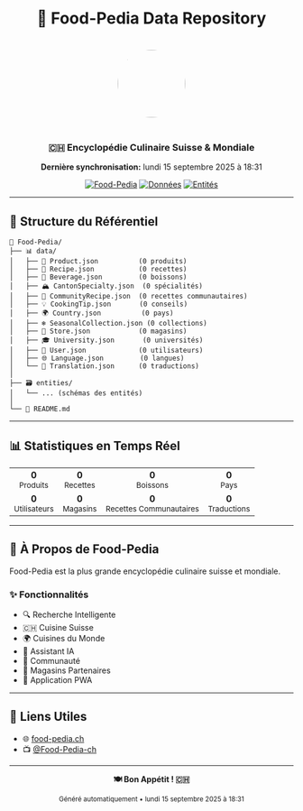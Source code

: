 <div align="center">

# 🍔 Food-Pedia Data Repository

<img src="https://qtrypzzcjebvfcihiynt.supabase.co/storage/v1/object/public/base44-prod/public/688f2ccb192c06d060244209/f67df5e68_Food-PediaLogo.jpg" width="120" height="120" style="border-radius: 50%; margin: 20px;">

### 🇨🇭 Encyclopédie Culinaire Suisse & Mondiale

**Dernière synchronisation:** lundi 15 septembre 2025 à 18:31

[![Food-Pedia](https://img.shields.io/badge/🌍-food--pedia.ch-green)](https://food-pedia.ch)
[![Données](https://img.shields.io/badge/📊-0_enregistrements-blue)](https://github.com/foodpedia25/Food-Pedia)
[![Entités](https://img.shields.io/badge/🗃️-0_entités-purple)](https://github.com/foodpedia25/Food-Pedia)

</div>

---

## 🌳 Structure du Référentiel

```
🍔 Food-Pedia/
├── 📊 data/
│   ├── 🥬 Product.json          (0 produits)
│   ├── 📖 Recipe.json           (0 recettes)
│   ├── 🍷 Beverage.json         (0 boissons)
│   ├── 🏔️ CantonSpecialty.json  (0 spécialités)
│   ├── 👥 CommunityRecipe.json  (0 recettes communautaires)
│   ├── 💡 CookingTip.json       (0 conseils)
│   ├── 🌍 Country.json          (0 pays)
│   ├── ❄️ SeasonalCollection.json (0 collections)
│   ├── 🏪 Store.json            (0 magasins)
│   ├── 🎓 University.json       (0 universités)
│   ├── 👤 User.json             (0 utilisateurs)
│   ├── 🌐 Language.json         (0 langues)
│   └── 📝 Translation.json      (0 traductions)
│
├── 🗃️ entities/
│   └── ... (schémas des entités)
│
└── 📄 README.md
```

---

## 📊 Statistiques en Temps Réel

<table align="center">
<tr>
<td align="center">
<strong>0</strong><br>
<sub>Produits</sub>
</td>
<td align="center">
<strong>0</strong><br>
<sub>Recettes</sub>
</td>
<td align="center">
<strong>0</strong><br>
<sub>Boissons</sub>
</td>
<td align="center">
<strong>0</strong><br>
<sub>Pays</sub>
</td>
</tr>
<tr>
<td align="center">
<strong>0</strong><br>
<sub>Utilisateurs</sub>
</td>
<td align="center">
<strong>0</strong><br>
<sub>Magasins</sub>
</td>
<td align="center">
<strong>0</strong><br>
<sub>Recettes Communautaires</sub>
</td>
<td align="center">
<strong>0</strong><br>
<sub>Traductions</sub>
</td>
</tr>
</table>

---

## 🎯 À Propos de Food-Pedia

Food-Pedia est la plus grande encyclopédie culinaire suisse et mondiale.

### ✨ Fonctionnalités

- 🔍 Recherche Intelligente
- 🇨🇭 Cuisine Suisse  
- 🌍 Cuisines du Monde
- 🤖 Assistant IA
- 👥 Communauté
- 🏪 Magasins Partenaires
- 📱 Application PWA

---

## 🚀 Liens Utiles

- 🌐 [food-pedia.ch](https://food-pedia.ch)
- 📺 [@Food-Pedia-ch](https://www.youtube.com/@Food-Pedia-ch)

---

<div align="center">

**🍽️ Bon Appétit ! 🇨🇭**

<sub>Généré automatiquement • lundi 15 septembre 2025 à 18:31</sub>

</div>